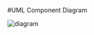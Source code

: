 
#UML Component Diagram

![diagram](https://user-images.githubusercontent.com/45605944/121962969-23788980-cd72-11eb-983d-d6dcdae3b6d3.PNG)
